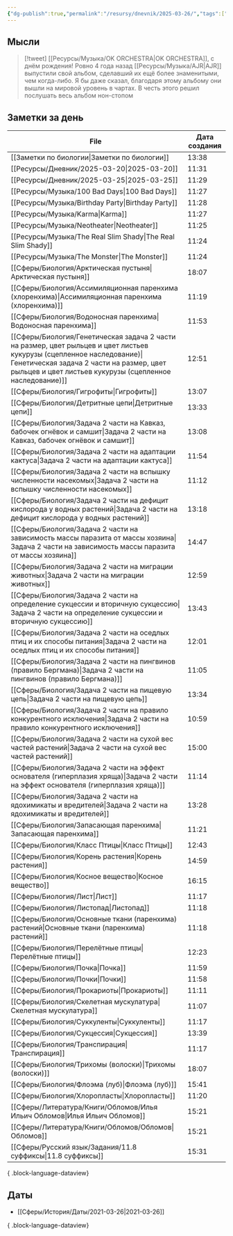 ```yaml
---
{"dg-publish":true,"permalink":"/resursy/dnevnik/2025-03-26/","tags":["Ежедневнаязаметка"]}
---
```


## Мысли
> [!tweet] [[Ресурсы/Музыка/OK ORCHESTRA\|OK ORCHESTRA]], с днём рождения! 
> Ровно 4 года назад [[Ресурсы/Музыка/AJR\|AJR]] выпустили свой альбом, сделавший их ещё более знаменитыми, чем когда-либо. Я бы даже сказал, благодаря этому альбому они вышли на мировой уровень в чартах. В честь этого решил послушать весь альбом нон-стопом
## Заметки за день
| File                                                                                                                                                                                                                               | Дата создания |
| ---------------------------------------------------------------------------------------------------------------------------------------------------------------------------------------------------------------------------------- | ------------- |
| [[Заметки по биологии\|Заметки по биологии]]                                                                                                                                                                                    | 13:38         |
| [[Ресурсы/Дневник/2025-03-20\|2025-03-20]]                                                                                                                                                                                      | 11:31         |
| [[Ресурсы/Дневник/2025-03-25\|2025-03-25]]                                                                                                                                                                                      | 11:29         |
| [[Ресурсы/Музыка/100 Bad Days\|100 Bad Days]]                                                                                                                                                                                   | 11:27         |
| [[Ресурсы/Музыка/Birthday Party\|Birthday Party]]                                                                                                                                                                               | 11:28         |
| [[Ресурсы/Музыка/Karma\|Karma]]                                                                                                                                                                                                 | 11:27         |
| [[Ресурсы/Музыка/Neotheater\|Neotheater]]                                                                                                                                                                                       | 11:25         |
| [[Ресурсы/Музыка/The Real Slim Shady\|The Real Slim Shady]]                                                                                                                                                                     | 11:24         |
| [[Ресурсы/Музыка/The Monster\|The Monster]]                                                                                                                                                                                     | 11:24         |
| [[Сферы/Биология/Арктическая пустыня\|Арктическая пустыня]]                                                                                                                                                                     | 18:07         |
| [[Сферы/Биология/Ассимиляционная паренхима (хлоренхима)\|Ассимиляционная паренхима (хлоренхима)]]                                                                                                                               | 11:19         |
| [[Сферы/Биология/Водоносная паренхима\|Водоносная паренхима]]                                                                                                                                                                   | 11:53         |
| [[Сферы/Биология/Генетическая задача 2 части на размер, цвет рыльцев и цвет листьев кукурузы (сцепленное наследование)\|Генетическая задача 2 части на размер, цвет рыльцев и цвет листьев кукурузы (сцепленное наследование)]] | 12:51         |
| [[Сферы/Биология/Гигрофиты\|Гигрофиты]]                                                                                                                                                                                         | 13:07         |
| [[Сферы/Биология/Детритные цепи\|Детритные цепи]]                                                                                                                                                                               | 13:33         |
| [[Сферы/Биология/Задача 2 части на Кавказ, бабочек огнёвок и самшит\|Задача 2 части на Кавказ, бабочек огнёвок и самшит]]                                                                                                       | 13:08         |
| [[Сферы/Биология/Задача 2 части на адаптации кактуса\|Задача 2 части на адаптации кактуса]]                                                                                                                                     | 11:54         |
| [[Сферы/Биология/Задача 2 части на вспышку численности насекомых\|Задача 2 части на вспышку численности насекомых]]                                                                                                             | 11:12         |
| [[Сферы/Биология/Задача 2 части на дефицит кислорода у водных растений\|Задача 2 части на дефицит кислорода у водных растений]]                                                                                                 | 13:18         |
| [[Сферы/Биология/Задача 2 части на зависимость массы паразита от массы хозяина\|Задача 2 части на зависимость массы паразита от массы хозяина]]                                                                                 | 14:47         |
| [[Сферы/Биология/Задача 2 части на миграции животных\|Задача 2 части на миграции животных]]                                                                                                                                     | 12:59         |
| [[Сферы/Биология/Задача 2 части на определение сукцессии и вторичную сукцессию\|Задача 2 части на определение сукцессии и вторичную сукцессию]]                                                                                 | 13:43         |
| [[Сферы/Биология/Задача 2 части на оседлых птиц и их способы питания\|Задача 2 части на оседлых птиц и их способы питания]]                                                                                                     | 12:01         |
| [[Сферы/Биология/Задача 2 части на пингвинов (правило Бергмана)\|Задача 2 части на пингвинов (правило Бергмана)]]                                                                                                               | 11:05         |
| [[Сферы/Биология/Задача 2 части на пищевую цепь\|Задача 2 части на пищевую цепь]]                                                                                                                                               | 13:34         |
| [[Сферы/Биология/Задача 2 части на правило конкурентного исключения\|Задача 2 части на правило конкурентного исключения]]                                                                                                       | 10:59         |
| [[Сферы/Биология/Задача 2 части на сухой вес частей растений\|Задача 2 части на сухой вес частей растений]]                                                                                                                     | 15:00         |
| [[Сферы/Биология/Задача 2 части на эффект основателя (гиперплазия хряща)\|Задача 2 части на эффект основателя (гиперплазия хряща)]]                                                                                             | 11:14         |
| [[Сферы/Биология/Задача 2 части на ядохимикаты и вредителей\|Задача 2 части на ядохимикаты и вредителей]]                                                                                                                       | 13:28         |
| [[Сферы/Биология/Запасающая паренхима\|Запасающая паренхима]]                                                                                                                                                                   | 11:21         |
| [[Сферы/Биология/Класс Птицы\|Класс Птицы]]                                                                                                                                                                                     | 12:43         |
| [[Сферы/Биология/Корень растения\|Корень растения]]                                                                                                                                                                             | 14:59         |
| [[Сферы/Биология/Косное вещество\|Косное вещество]]                                                                                                                                                                             | 16:15         |
| [[Сферы/Биология/Лист\|Лист]]                                                                                                                                                                                                   | 11:17         |
| [[Сферы/Биология/Листопад\|Листопад]]                                                                                                                                                                                           | 11:18         |
| [[Сферы/Биология/Основные ткани (паренхима) растений\|Основные ткани (паренхима) растений]]                                                                                                                                     | 11:18         |
| [[Сферы/Биология/Перелётные птицы\|Перелётные птицы]]                                                                                                                                                                           | 12:23         |
| [[Сферы/Биология/Почка\|Почка]]                                                                                                                                                                                                 | 11:59         |
| [[Сферы/Биология/Почки\|Почки]]                                                                                                                                                                                                 | 11:58         |
| [[Сферы/Биология/Прокариоты\|Прокариоты]]                                                                                                                                                                                       | 11:11         |
| [[Сферы/Биология/Скелетная мускулатура\|Скелетная мускулатура]]                                                                                                                                                                 | 11:07         |
| [[Сферы/Биология/Суккуленты\|Суккуленты]]                                                                                                                                                                                       | 11:17         |
| [[Сферы/Биология/Сукцессия\|Сукцессия]]                                                                                                                                                                                         | 13:39         |
| [[Сферы/Биология/Транспирация\|Транспирация]]                                                                                                                                                                                   | 11:17         |
| [[Сферы/Биология/Трихомы (волоски)\|Трихомы (волоски)]]                                                                                                                                                                         | 18:07         |
| [[Сферы/Биология/Флоэма (луб)\|Флоэма (луб)]]                                                                                                                                                                                   | 15:41         |
| [[Сферы/Биология/Хлоропласты\|Хлоропласты]]                                                                                                                                                                                     | 11:20         |
| [[Сферы/Литература/Книги/Обломов/Илья Ильич Обломов\|Илья Ильич Обломов]]                                                                                                                                                       | 15:21         |
| [[Сферы/Литература/Книги/Обломов/Обломов\|Обломов]]                                                                                                                                                                             | 15:21         |
| [[Сферы/Русский язык/Задания/11.8 суффиксы\|11.8 суффиксы]]                                                                                                                                                                     | 15:31         |

{ .block-language-dataview}
## Даты
- [[Сферы/История/Даты/2021-03-26\|2021-03-26]]

{ .block-language-dataview}

